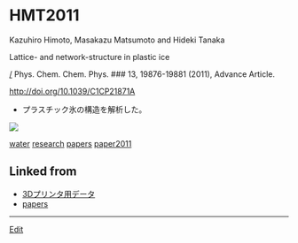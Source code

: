 # HMT2011

Kazuhiro Himoto, Masakazu Matsumoto and Hideki Tanaka

Lattice- and network-structure in plastic ice

[/](/.md) Phys. Chem. Chem. Phys.  ### 13, 19876-19881 (2011), Advance Article.

http://doi.org/10.1039/C1CP21871A


* プラスチック氷の構造を解析した。

![](https://i.gyazo.com/39cf7ec2d5b8203767fd552acae17760.gif)



[water](water.md) [research](research.md) [papers](papers.md) [paper2011](paper2011.md) 


## Linked from

* [3Dプリンタ用データ](3Dプリンタ用データ.md)
* [papers](papers.md)


----
[Edit](https://github.com/vitroid/vitroid.github.io/edit/master/MD/HMT2011.md)
